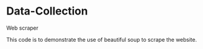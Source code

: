 # Data-Collection

Web scraper 

This code is to demonstrate the use of beautiful soup to scrape the website.